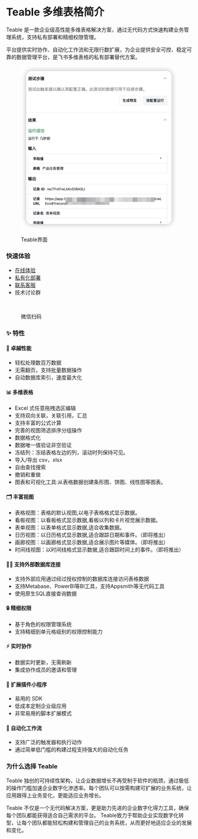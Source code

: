 # Teable 多维表格简介

Teable 是一款企业级高性能多维表格解决方案，通过无代码方式快速构建业务管理系统，支持私有部署和精细权限管理。

平台提供实时协作、自动化工作流和无限行数扩展，为企业提供安全可控、稳定可靠的数据管理平台，是飞书多维表格的私有部署替代方案。

<figure><img src=".gitbook/assets/image (7) (1) (1) (1).png" alt=""><figcaption><p>Teable界面</p></figcaption></figure>



### 快速体验

* [在线体验](https://app.teable.cn)
* [私有化部署](broken-reference)
* [联系客服](https://app.teable.cn/share/shrg1ljiQXm4goJ7Cu9/view)
* 技术讨论群&#x20;

<div align="left">

<figure><img src=".gitbook/assets/image (87).png" alt="" width="198"><figcaption><p>微信扫码</p></figcaption></figure>

</div>

### ✨ 特性

#### 🚀 卓越性能

* 轻松处理数百万数据
* 无需翻页，支持批量数据操作
* 自动数据库索引，速度最大化

#### 📊 多维表格

* Excel 式任意拖拽选区编辑
* 支持双向关联，关联引用，汇总
* 支持丰富的公式计算
* 完善的视图筛选排序分组操作
* 数据格式化
* 数据唯一值验证非空验证
* 冻结列：冻结表格左边的列，滚动时列保持可见。
* 导入/导出 csv，xlsx
* 自由查找搜索
* 撤销和重做
* 图表和可视化工具:从表格数据创建条形图、饼图、线性图等图表。

#### 🗂️ 丰富视图

* 表格视图：表格的默认视图,以电子表格格式显示数据。
* 看板视图：以看板格式显示数据,看板以列和卡片视觉展示数据。
* 表单视图：以表单格式显示数据,适合收集数据。
* 日历视图：以日历格式显示数据,适合跟踪日期和事件。（即将推出）
* 画廊视图：以画廊格式显示数据,适合展示图片等媒体。（即将推出）
* 时间线视图：以时间线格式显示数据,适合跟踪时间上的事件。（即将推出）

#### 👨‍💻 支持外部数据库连接

* 支持外部应用通过经过授权控制的数据库连接访问表格数据
* 支持Metabase、PowerBI等BI工具，支持Appsmith等无代码工具
* 使用原生SQL直接查询数据

#### 🔒 精细权限

* 基于角色的权限管理系统
* 支持精细到单元格级别的权限控制能力

#### ⚡️ 实时协作

* 数据实时更新，无需刷新
* 集成协作成员的邀请和管理

#### 🧩 扩展插件小程序

* 易用的 SDK
* 低成本定制企业级应用
* 非常易用的脚本扩展模式

#### 🤖 自动化工作流

* 支持广泛的触发器和执行动作
* 通过简单低门槛的构建过程支持强大的自动化任务

### 为什么选择 Teable

Teable 独创的可持续性架构，让企业数据增长不再受制于软件的瓶颈，通过极低的操作门槛加速企业数字化渗透率。每个团队可以按需构建可扩展的业务系统，让应用跟得上业务变化，更能适应业务增长。

Teable 不仅是一个无代码解决方案，更是助力先进的企业数字化得力工具，确保每个团队都能获得适合自己需求的平台。 Teable致力于帮助企业实现数字化转型，让每个团队都能轻松构建和管理自己的业务系统，从而更好地适应企业的发展和变化。

